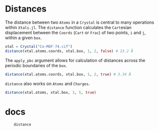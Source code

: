 # Distances

The distance between two `Atoms` in a `Crystal` is central to many operations
within `Xtals.jl`.  The `distance` function calculates the `Cart`esian
displacement between the `Coords` (`Cart` or `Frac`) of two points, `i` and `j`,
within a given `box`.

```julia
xtal = Crystal("Co-MOF-74.cif")
distance(xtal.atoms.coords, xtal.box, 1, 2, false) # 23.2 Å
```

The `apply_pbc` argument allows for calculation of distances
across the periodic boundaries of the `box`.

```julia
distance(xtal.atoms.coords, xtal.box, 1, 2, true) # 3.34 Å
```

`distance` also works on `Atoms` and `Charges`.

```julia
distance(xtal.atoms, xtal.box, 3, 5, true)
```

# docs

```@docs
    distance
```
